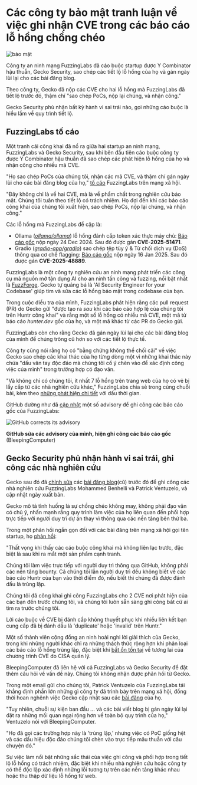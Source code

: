 # Các công ty bảo mật tranh luận về việc ghi nhận CVE trong các báo cáo lỗ hổng chồng chéo

![bảo mật](https://www.bleepstatic.com/content/hl-images/2023/11/13/hackers_data_center.jpg)

Công ty an ninh mạng FuzzingLabs đã cáo buộc startup được Y Combinator hậu thuẫn, Gecko Security, sao chép các tiết lộ lỗ hổng của họ và gán ngày lùi lại cho các bài đăng blog.

Theo công ty, Gecko đã nộp các CVE cho hai lỗ hổng mà FuzzingLabs đã tiết lộ trước đó, thậm chí "sao chép PoCs, nộp lại chúng, và nhận công."

Gecko Security phủ nhận bất kỳ hành vi sai trái nào, gọi những cáo buộc là hiểu lầm về quy trình tiết lộ.

## FuzzingLabs tố cáo

Một tranh cãi công khai đã nổ ra giữa hai startup an ninh mạng, FuzzingLabs và Gecko Security, sau khi bên đầu tiên cáo buộc công ty được Y Combinator hậu thuẫn đã sao chép các phát hiện lỗ hổng của họ và nhận công cho nhiều mã CVE.

"Họ sao chép PoCs của chúng tôi, nhận các mã CVE, và thậm chí gán ngày lùi cho các bài đăng blog của họ," [tố cáo](https://x.com/FuzzingLabs/status/1977720899114606745) FuzzingLabs trên mạng xã hội.

"Đây không chỉ là về hai CVE, mà là về phẩm chất trong nghiên cứu bảo mật. Chúng tôi tuân theo tiết lộ có trách nhiệm. Họ đợi đến khi các báo cáo công khai của chúng tôi xuất hiện, sao chép PoCs, nộp lại chúng, và nhận công."

Các lỗ hổng mà FuzzingLabs đề cập là:

* Ollama (_[ollama/ollama](https://github.com/ollama/ollama)_) lỗ hổng đánh cắp token xác thực máy chủ: [Báo cáo gốc](https://huntr.com/bounties/94eea285-fd65-4e01-a035-f533575ebdc2) nộp ngày 24 Dec 2024. Sau đó được gán **CVE-2025-51471**.
* Gradio (_[gradio-app/gradio](https://github.com/gradio-app/gradio)_) sao chép tệp tùy ý & Từ chối dịch vụ (DoS) thông qua cơ chế flagging: [Báo cáo gốc](https://huntr.com/bounties/a50de58d-fbf5-4662-bf5c-2b1208be57d8) nộp ngày 16 Jan 2025. Sau đó được gán **CVE-2025-48889**.

FuzzingLabs là một công ty nghiên cứu an ninh mạng phát triển các công cụ mã nguồn mở tận dụng AI cho an ninh tấn công và fuzzing, nổi bật nhất là [FuzzForge](https://github.com/FuzzingLabs/fuzzforge%5Fai). Gecko tự quảng bá là 'AI Security Engineer for your Codebase' giúp tìm và sửa các lỗ hổng bảo mật trong codebase của bạn.

Trong cuộc điều tra của mình, FuzzingLabs phát hiện rằng các pull request (PR) do Gecko gửi "được tạo ra _sau_ khi các báo cáo hợp lệ của chúng tôi trên Huntr công khai" và rằng một số lỗ hổng có nhiều mã CVE, một mã từ báo cáo _hunter.dev_ gốc của họ, và một mã khác từ các PR do Gecko gửi.

FuzzingLabs còn cho rằng Gecko đã gán ngày lùi lại cho các bài đăng blog của mình để chúng trông cũ hơn so với các tiết lộ thực tế.

Công ty cũng nói rằng họ có "bằng chứng không thể chối cãi" về việc Gecko sao chép các khai thác của họ từng dòng một vì những khai thác này chứa "dấu vân tay độc đáo mà chúng tôi cố ý chèn vào để xác định công việc của mình" trong trường hợp có đạo văn.

"Và không chỉ có chúng tôi, ít nhất 7 lỗ hổng trên trang web của họ có vẻ bị lấy cắp từ các nhà nghiên cứu khác," FuzzingLabs chia sẻ trong cùng chuỗi bài, kèm theo [những phát hiện chi tiết](https://www.notion.so/fuzzinglabs/Gecko-Security-STOLEN-CVEs-28b2bf1235b380d8aa92d9935f21a874) với dấu thời gian.

GitHub dường như đã [cập nhật](http://github.com/gradio-app/gradio/security/advisories/GHSA-8jw3-6x8j-v96g) một số advisory để ghi công các báo cáo gốc của FuzzingLabs:

![GitHub corrects its advisory](https://www.bleepstatic.com/images/news/u/1164866/2025/Oct/fuzzinglabs-vs-gecko/github-corrected-advisory.jpg)

**GitHub sửa các advisory của mình, hiện ghi công các báo cáo gốc** (BleepingComputer)

## Gecko Security phủ nhận hành vi sai trái, ghi công các nhà nghiên cứu

Gecko sau đó đã [chỉnh sửa](https://www.gecko.security/blog/cve-2025-51471) các [bài đăng blog](https://web.archive.org/web/20250810100339/https://www.gecko.security/blog/cve-2025-51471)(cũ) trước đó để ghi công các nhà nghiên cứu FuzzingLabs Mohammed Benhelli và Patrick Ventuzelo, và cập nhật ngày xuất bản.

Gecko mô tả tình huống là sự chồng chéo không may, không phải đạo văn có chủ ý, nhấn mạnh rằng quy trình làm việc của họ liên quan đến phối hợp trực tiếp với người duy trì dự án thay vì thông qua các nền tảng bên thứ ba.

Trong một phản hồi ngắn gọn đối với các bài đăng trên mạng xã hội gọi tên startup, họ [phản hồi](https://x.com/gecko%5Fsec/status/1977805927320551672):

"Thất vọng khi thấy các cáo buộc công khai mà không liên lạc trước, đặc biệt là sau khi ra mắt một sản phẩm cạnh tranh.  
  
Chúng tôi làm việc trực tiếp với người duy trì thông qua GitHub, không phải các nền tảng bounty. Cả chúng tôi lẫn người duy trì đều không biết về các báo cáo Huntr của bạn vào thời điểm đó, nếu biết thì chúng đã được đánh dấu là trùng lặp.  
  
Chúng tôi đã công khai ghi công FuzzingLabs cho 2 CVE nơi phát hiện của các bạn đến trước chúng tôi, và chúng tôi luôn sẵn sàng ghi công bất cứ ai tìm ra trước chúng tôi.  
  
Lời cáo buộc về CVE bị đánh cắp không thuyết phục khi nhiều liên kết bạn cung cấp đã bị đánh dấu là 'duplicate' hoặc 'invalid' trên Huntr."

Một số thành viên cộng đồng an ninh hoài nghi lời giải thích của Gecko, trong khi những người khác chỉ ra những thách thức rộng hơn khi phân loại các báo cáo lỗ hổng trùng lặp, đặc biệt khi [bất ổn tồn tại](http://therecord.media/cve-program-future-limbo-cisa) về tương lai của chương trình CVE do CISA quản lý.

BleepingComputer đã liên hệ với cả FuzzingLabs và Gecko Security để đặt thêm câu hỏi về vấn đề này. Chúng tôi không nhận được phản hồi từ Gecko.

Trong một email gửi cho chúng tôi, Patrick Ventuzelo của FuzzingLabs tái khẳng định phần lớn những gì công ty đã trình bày trên mạng xã hội, đồng thời hoan nghênh việc Gecko cập nhật sau các [bài đăng](https://www.linkedin.com/feed/update/urn:li:activity:7383486315691921408/) của họ.

"Tuy nhiên, chuỗi sự kiện ban đầu ... và các bài viết blog bị gán ngày lùi lại đặt ra những mối quan ngại rộng hơn về toàn bộ quy trình của họ," Ventuzelo nói với BleepingComputer.

"Họ đã gọi các trường hợp này là 'trùng lặp,' nhưng việc có PoC giống hệt và các dấu hiệu độc đáo chúng tôi chèn vào trực tiếp mâu thuẫn với câu chuyện đó."

Sự việc làm nổi bật những sắc thái của việc ghi công và phối hợp trong tiết lộ lỗ hổng có trách nhiệm, đặc biệt khi nhiều nhà nghiên cứu hoặc công ty có thể độc lập xác định những lỗi tương tự trên các nền tảng khác nhau hoặc thu thập dữ liệu lỗ hổng từ web.